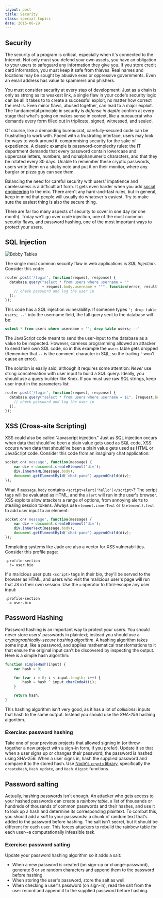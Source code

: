 ```yaml
---
layout: post
title: Security
class: special topics
date: 2015-06-29
---
```


## Security

The security of a program is critical, especially when it's connected to the Internet. Not only must you defend your own assets, you have an obligation to your users to safeguard any information they give you. If you store credit card information, you must keep it safe from thieves. Real names and locations may be sought by abusive exes or oppressive governments. Even an email address has value to spammers and phishers.

You must consider security at every step of development. Just as a chain is only as strong as its weakest link, a single flaw in your code's security logic can be all it takes to to create a successful exploit, no matter how correct the rest is. Even minor flaws, abused together, can lead to a major exploit. The fundamental principle in security is _defense in depth_: confirm at every stage that what's going on makes sense in context, like a bureaucrat who demands every form filled out in triplicate, signed, witnessed, and sealed.

Of course, like a demanding bureaucrat, carefully-secured code can be frustrating to work with. Faced with a frustrating interface, users may look for ways to work around it, compromising security for the sake of expedience. A classic example is password-complexity rules: the IT department demands that every password contain lowercase and uppercase letters, numbers, and nonalphanumeric characters, and that they be rotated every 30 days. Unable to remember these cryptic passwords, users write them on a sticky note and put it on their monitor, where any burglar or pizza guy can see them.

Balancing the need for careful security with users' impatience and carelessness is a difficult art form. It gets even harder when you add [social engineering][smbc-soceng] to the mix. There aren't any hard-and-fast rules, but in general, keep in mind that people will usually do whatever's easiest. Try to make sure the easiest thing is also the secure thing.

There are far too many aspects of security to cover in one day (or one month). Today we'll go over code injection, one of the most common security flaws, and password hashing, one of the most important ways to protect your users.

## SQL Injection

![Bobby Tables](https://imgs.xkcd.com/comics/exploits_of_a_mom.png)

The single most common security flaw in web applications is _SQL Injection_. Consider this code:

```JavaScript
router.post('/login', function(request, response) {
  database.query("select * from users where username = '"
                 + request.body.username + "'", function(error, result) {
    // check password and log the user in
  });
});
```

This code has a SQL injection vulnerability. If someone types `'; drop table users; --'` into the username field, the full query sent to the database will be:

```SQL
select * from users where username = ''; drop table users; --'
```

The JavaScript code meant to send the user-input to the database as a value to be inspected. However, careless programming allowed an attacker to send their own SQL code, so in this example the `users` table gets dropped (Remember that `--` is the comment character in SQL, so the trailing `'` won't cause an error).

The solution is easily said, although it requires some attention: _Never_ use string concatenation with user input to build a SQL query. Ideally, you should use a query builder like Knex. If you must use raw SQL strings, keep user input in the parameters list:

```JavaScript
router.post('/login', function(request, response) {
  database.query("select * from users where username = $1", [request.body.username], function(error, result) {
    // check password and log the user in
  });
});
```

## XSS (Cross-site Scripting)

XSS could also be called "Javascript injection." Just as SQL injection occurs when data that should've been a plain value gets used as SQL code, XSS occurs when data that should've been a plain value gets used as HTML or JavaScript code. Consider this code from an imaginary chat application:

```JavaScript
socket.on('message', function(message) {
    var div = document.createElement('div');
    div.innerHTML(message.body);
    document.getElementById('chat-pane').appendChild(div);
});
```

What if `message.body` contains `<script>alert('hello')</script>`? The script tags will be evaluated as HTML, and the `alert` will run in the user's browser. XSS exploits allow attackers a range of options, from annoying alerts to stealing session tokens. Always use `element.innerText` or `$(element).text` to add user input to an element:

```JavaScript
socket.on('message', function(message) {
    var div = document.createElement('div');
    div.innerText(message.body);
    document.getElementById('chat-pane').appendChild(div);
});
```

Templating systems like Jade are also a vector for XSS vulnerabilities. Consider this profile page:

```Jade
.profile-section
  != user.bio
```

If a malicious user puts `<script>` tags in their bio, they'll be served to the browser as HTML, and users who visit the malicious user's page will run that JS in their own session. Use the `=` operator to html-escape any user input:

```Jade
.profile-section
  = user.bio
```

## Password Hashing

Password hashing is an important way to protect your users. You should never store users' passwords in plaintext; instead you should use a _cryptographically-secure hashing algorithm_. A hashing algorithm takes some input, like a password, and applies mathematical transformations to it that ensure the original input can't be discovered by inspecting the output. Here is a simple hash algorithm:

```JavaScript
function simpleHash(input) {
    var hash = 0;

    for (var i = 0; i < input.length; i++) {
        hash = hash ^ input.charCodeAt(i);
    }

    return hash;
}
```

This hashing algorithm isn't very good, as it has a lot of _collisions_: inputs that hash to the same output. Instead you should use the _SHA-256_ hashing algorithm.

### Exercise: password hashing

Take one of your previous projects that allowed signing in (or throw together a new project with a sign-in form, if you prefer). Update it so that when a user signs up or changes their password, the password is hashed using SHA-256. When a user signs in, hash the supplied password and compare it to the stored hash. Use [Node's `crypto` library][node-crypto], specifically the `createHash`, `Hash.update`, and `Hash.digest` functions.

## Password salting

Actually, hashing passwords isn't enough. An attacker who gets access to your hashed passwords can create a _rainbow table_, a list of thousands or hundreds of thousands of common passwords and their hashes, and use it to look up a hash and determine its corresponding plaintext. To combat this, you should add a _salt_ to your passwords: a chunk of random text that's added to the password before hashing. The salt isn't secret, but it should be different for each user. This forces attackers to rebuild the rainbow table for each user--a computationally infeasible task.

### Exercise: password salting

Update your password hashing algorithm so it adds a salt:

* When a new password is created (on sign-up or change-password), generate 8 or so random characters and append them to the password before hashing.
* When storing the user's password, store the salt as well.
* When checking a user's password (on sign-in), read the salt from the user record and append it to the supplied password before hashing.

[smbc-soceng]: http://www.smbc-comics.com/index.php?db=comics&id=2526
[node-crypto]: nodejs.org/api/crypto.html
[xkcd-sql-injection]: https://xkcd.com/327/
